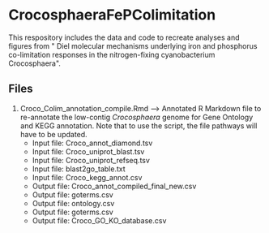 # CrocosphaeraFePColimitation

This respository includes the data and code to recreate analyses and figures from "	Diel molecular mechanisms underlying iron and phosphorus co-limitation responses in the nitrogen-fixing cyanobacterium Crocosphaera".

## Files

1. Croco_Colim_annotation_compile.Rmd --> Annotated R Markdown file to re-annotate the low-contig _Crocosphaera_ genome for Gene Ontology and KEGG annotation. Note that to use the script, the file pathways will have to be updated. 
      -  Input file: Croco_annot_diamond.tsv
      -  Input file: Croco_uniprot_blast.tsv
      -  Input file: Croco_uniprot_refseq.tsv
      -  Input file: blast2go_table.txt
      -  Input file: Croco_kegg_annot.csv
      -  Output file: Croco_annot_compiled_final_new.csv
      -  Output file: goterms.csv
      -  Output file: ontology.csv
      -  Output file: goterms.csv
      -  Output file: Croco_GO_KO_database.csv

